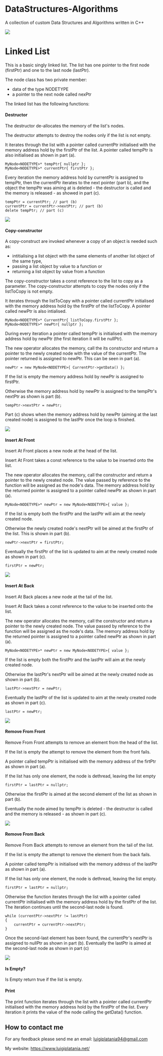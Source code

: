 # DataStructures-Algorithms
A collection of custom Data Structures and Algorithms written in C++


![](Documentation/Images/Image01.png)

# Linked List

This is a basic singly linked list.
The list has one pointer to the first node (firstPtr) and one to the last node (lastPtr).

The node class has two private member:
- data of the type NODETYPE
- a pointer to the next node called nexPtr

The linked list has the following functions:

#### Destructor
The destructor de-allocates the memory of the list's nodes.

The destructor attempts to destroy the nodes only if the list is not empty.

It iterates through the list with a pointer called currentPtr initialised with the memory address hold by the firstPtr of the list. 
A pointer called tempPtr is also initialised as shown in part (a).

```
MyNode<NODETYPE>* tempPtr{ nullptr };
MyNode<NODETYPE>* currentPtr{ firstPtr };
```

Every iteration the memory address hold by currentPtr is assigned to tempPtr, then the currentPtr iterates to the next pointer (part b), and the object the tempPtr was aiming at is deleted - the destructor is called and the memory is released - as showed in part (c).
```
tempPtr = currentPtr; // part (b)
currentPtr = currentPtr->nextPtr; // part (b)
delete tempPtr; // part (c)
```

![](Documentation/Images/LinkedList/LinkedList_Destructor_2.png)

#### Copy-constructor
A copy-construct are invoked whenever a copy of an object is needed such as:
- intitialising a list object with the same elements of another list object of the same type,
- passing a list object by value to a function or
- returning a list object by value from a function

The copy-constructor takes a const reference to the list to copy as a parameter.
The copy-constructor attempts to copy the nodes only if the listToCopy is not empty.

It iterates through the listToCopy with a pointer called currentPtr initialised with the memory address hold by the firstPtr of the listToCopy. 
A pointer called newPtr is also intialised.

```
MyNode<NODETYPE>* CurrentPtr{ listToCopy.firstPtr };
MyNode<NODETYPE>* newPtr{ nullptr };
``` 

During every iteration a pointer called tempPtr is initialised with the memory address hold by newPtr (the first iteration it will be nullPtr).

The new operator allocates the memory, call the its constructor and return a pointer to the newly created node with the value of the currentPtr. The pointer returned is assigned to newPtr. This can be seen in part (a).

```
newPtr = new MyNode<NODETYPE>{ CurrentPtr->getData() }; 
```

If the list is empty the memory address hold by newPtr is assigned to firstPtr.

Otherwise the memory address hold by newPtr is assigned to the tempPtr's nextPtr as shown is part (b).
```
tempPtr->nextPtr = newPtr;
```

Part (c) shows when the memory address hold by newPtr (aiming at the last created node) is assigned to the lastPtr once the loop is finished.

![](Documentation/Images/LinkedList/LinkedList_copyConstructor_3.png)

#### Insert At Front
Insert At Front places a new node at the head of the list.

Insert At Front takes a const reference to the value to be inserted onto the list.

The new operator allocates the memory, call the constructor and return a pointer to the newly created node. The value passed by reference to the function will be assigned as the node's data. The memory address hold by the returned pointer is assigned to a pointer called newPtr as shown in part (a).

```
MyNode<NODETYPE>* newPtr = new MyNode<NODETYPE>{ value };
```

If the list is empty both the firstPtr and the lastPtr will aim at the newly created node.

Otherwise the newly created node's nextPtr will be aimed at the firstPtr of the list. This is shown in part (b).

```
newPtr->nextPtr = firstPtr;
```

Eventually the firstPtr of the list is updated to aim at the newly created node as shown in part (c).

```
firstPtr = newPtr;
```

![](Documentation/Images/LinkedList/LinkedList_InsertAtFront_8.png)

#### Insert At Back
Insert At Back places a new node at the tail of the list.

Insert At Back takes a const reference to the value to be inserted onto the list.

The new operator allocates the memory, call the constructor and return a pointer to the newly created node. The value passed by reference to the function will be assigned as the node's data. The memory address hold by the returned pointer is assigned to a pointer called newPtr as shown in part (a).

```
MyNode<NODETYPE>* newPtr = new MyNode<NODETYPE>{ value };
```

If the list is empty both the firstPtr and the lastPtr will aim at the newly created node.

Otherwise the lastPtr's nextPtr will be aimed at the newly created node as shown in part (b).

```
lastPtr->nextPtr = newPtr;
```

Eventually the lastPtr of the list is updated to aim at the newly created node as shown in part (c).

```
lastPtr = newPtr;
```


![](Documentation/Images/LinkedList/LinkedList_InsertAtBack_6.png)

#### Remove From Front
Remove From Front attempts to remove an element from the head of the list.

If the list is empty the attempt to remove the element from the front fails.

A pointer called tempPtr is initialised with the memory address of the firtPtr as shown in part (a).

If the list has only one element, the node is dethread, leaving the list empty

```
firstPtr = lastPtr = nullptr;
```

Otherwise the firstPtr is aimed at the second element of the list as shown in part (b).

Eventually the node aimed by tempPtr is deleted - the destructor is called and the memory is released - as shown in part (c).

![](Documentation/Images/LinkedList/LinkedList_removeFromFront_2.png)

#### Remove From Back
Remove From Back attempts to remove an element from the tail of the list.

If the list is empty the attempt to remove the element from the back fails.

A pointer called tempPtr is initialised with the memory address of the lastPtr as shown in part (a).

If the list has only one element, the node is dethread, leaving the list empty. 

```
firstPtr = lastPtr = nullptr;
```
Otherwise the function iterates through the list with a pointer called currentPtr initialised with the memory address hold by the firstPtr of the list.
The iteration continues until the second-last node is found.

```
while (currentPtr->nextPtr != lastPtr)
{
    currentPtr = currentPtr->nextPtr;
}
```

Once the second-last element has been found, the currentPtr's nextPtr is assigned to nullPtr as shown in part (b).
Eventually the lastPtr is aimed at the second-last node as shown in part (c)

![](Documentation/Images/LinkedList/LinkedList_removeFromBack_2.png)

#### Is Empty?
Is Empty return true if the list is empty.

#### Print
The print function iterates through the list with a pointer called currentPtr initialised with the memory address hold by the firstPtr of the list.
Every iteration it prints the value of the node calling the getData() function. 

## How to contact me
For any feedback please send me an email: 
luigiplatania94@gmail.com

My website: https://www.luigiplatania.net/
